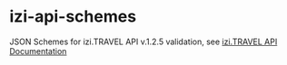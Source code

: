 izi-api-schemes
===============

JSON Schemes for izi.TRAVEL API v.1.2.5 validation, see [izi.TRAVEL API Documentation](https://api-docs.izi.travel/ "izi.TRAVEL API Documentation")
